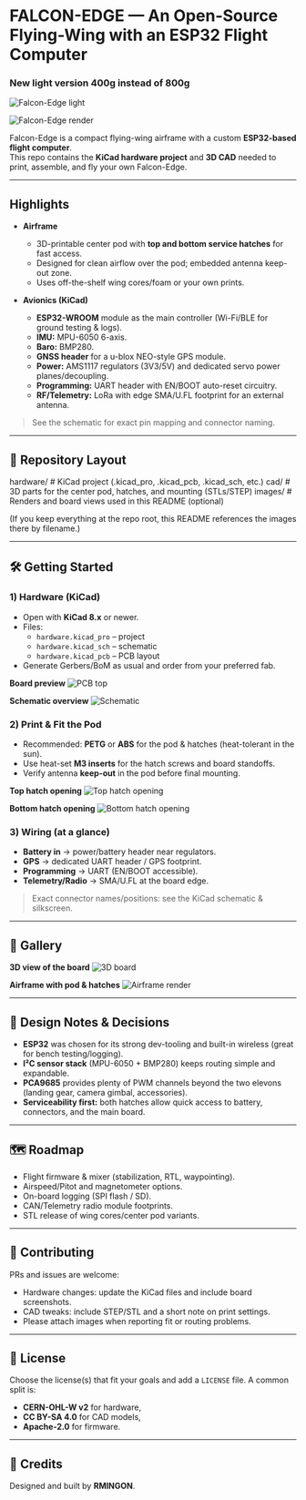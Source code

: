 # FALCON-EDGE — An Open-Source Flying-Wing with an ESP32 Flight Computer

### New light version 400g instead of 800g

![Falcon-Edge light](./light.png)

![Falcon-Edge render](./global.png)

Falcon-Edge is a compact flying-wing airframe with a custom **ESP32-based flight computer**.  
This repo contains the **KiCad hardware project** and **3D CAD** needed to print, assemble, and fly your own Falcon-Edge.

---

## Highlights

- **Airframe**

  - 3D-printable center pod with **top and bottom service hatches** for fast access.
  - Designed for clean airflow over the pod; embedded antenna keep-out zone.
  - Uses off-the-shelf wing cores/foam or your own prints.

- **Avionics (KiCad)**
  - **ESP32-WROOM** module as the main controller (Wi-Fi/BLE for ground testing & logs).
  - **IMU:** MPU-6050 6-axis.
  - **Baro:** BMP280.
  - **GNSS header** for a u-blox NEO-style GPS module.
  - **Power:** AMS1117 regulators (3V3/5V) and dedicated servo power planes/decoupling.
  - **Programming:** UART header with EN/BOOT auto-reset circuitry.
  - **RF/Telemetry:** LoRa with edge SMA/U.FL footprint for an external antenna.

> See the schematic for exact pin mapping and connector naming.

---

## 📂 Repository Layout

hardware/ # KiCad project (.kicad_pro, .kicad_pcb, .kicad_sch, etc.)
cad/ # 3D parts for the center pod, hatches, and mounting (STLs/STEP)
images/ # Renders and board views used in this README (optional)

(If you keep everything at the repo root, this README references the images there by filename.)

---

## 🛠️ Getting Started

### 1) Hardware (KiCad)

- Open with **KiCad 8.x** or newer.
- Files:
  - `hardware.kicad_pro` – project
  - `hardware.kicad_sch` – schematic
  - `hardware.kicad_pcb` – PCB layout
- Generate Gerbers/BoM as usual and order from your preferred fab.

**Board preview**
![PCB top](./pcb.png)

**Schematic overview**
![Schematic](./schematic.png)

### 2) Print & Fit the Pod

- Recommended: **PETG** or **ABS** for the pod & hatches (heat-tolerant in the sun).
- Use heat-set **M3 inserts** for the hatch screws and board standoffs.
- Verify antenna **keep-out** in the pod before final mounting.

**Top hatch opening**
![Top hatch opening](./top-window.png)

**Bottom hatch opening**
![Bottom hatch opening](./bottom-window.png)

### 3) Wiring (at a glance)

- **Battery in** → power/battery header near regulators.
- **GPS** → dedicated UART header / GPS footprint.
- **Programming** → UART (EN/BOOT accessible).
- **Telemetry/Radio** → SMA/U.FL at the board edge.

> Exact connector names/positions: see the KiCad schematic & silkscreen.

---

## 📸 Gallery

**3D view of the board**
![3D board](./3d.png)

**Airframe with pod & hatches**
![Airframe render](./global.png)

---

## 📏 Design Notes & Decisions

- **ESP32** was chosen for its strong dev-tooling and built-in wireless (great for bench testing/logging).
- **I²C sensor stack** (MPU-6050 + BMP280) keeps routing simple and expandable.
- **PCA9685** provides plenty of PWM channels beyond the two elevons (landing gear, camera gimbal, accessories).
- **Serviceability first:** both hatches allow quick access to battery, connectors, and the main board.

---

## 🗺️ Roadmap

- Flight firmware & mixer (stabilization, RTL, waypointing).
- Airspeed/Pitot and magnetometer options.
- On-board logging (SPI flash / SD).
- CAN/Telemetry radio module footprints.
- STL release of wing cores/center pod variants.

---

## 🤝 Contributing

PRs and issues are welcome:

- Hardware changes: update the KiCad files and include board screenshots.
- CAD tweaks: include STEP/STL and a short note on print settings.
- Please attach images when reporting fit or routing problems.

---

## 📜 License

Choose the license(s) that fit your goals and add a `LICENSE` file. A common split is:

- **CERN-OHL-W v2** for hardware,
- **CC BY-SA 4.0** for CAD models,
- **Apache-2.0** for firmware.

---

## 🙏 Credits

Designed and built by **RMINGON**.

